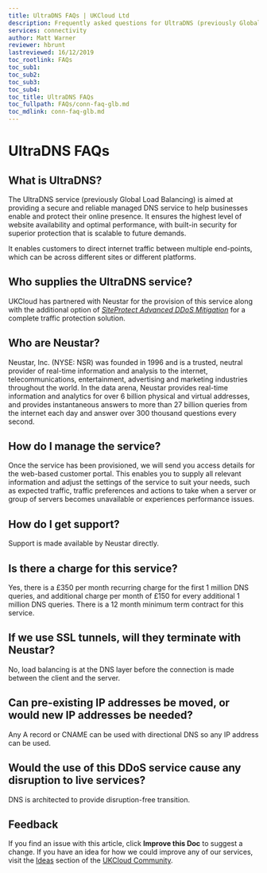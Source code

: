 ```yaml
---
title: UltraDNS FAQs | UKCloud Ltd
description: Frequently asked questions for UltraDNS (previously Global Load Balancing)
services: connectivity
author: Matt Warner
reviewer: hbrunt
lastreviewed: 16/12/2019
toc_rootlink: FAQs
toc_sub1: 
toc_sub2:
toc_sub3:
toc_sub4:
toc_title: UltraDNS FAQs
toc_fullpath: FAQs/conn-faq-glb.md
toc_mdlink: conn-faq-glb.md
---
```


# UltraDNS FAQs

## What is UltraDNS?

The UltraDNS service (previously Global Load Balancing) is aimed at providing a secure and reliable managed DNS service to help businesses enable and protect their online presence. It ensures the highest level of website availability and optimal performance, with built-in security for superior protection that is scalable to future demands.

It enables customers to direct internet traffic between multiple end-points, which can be across different sites or different platforms.

## Who supplies the UltraDNS service?

UKCloud has partnered with Neustar for the provision of this service along with the additional option of [*SiteProtect Advanced DDoS Mitigation*](conn-sco-app-ddos.md) for a complete traffic protection solution.

## Who are Neustar?

Neustar, Inc. (NYSE: NSR) was founded in 1996 and is a trusted, neutral provider of real-time information and analysis to the internet, telecommunications, entertainment, advertising and marketing industries throughout the world. In the data arena, Neustar provides real-time information and analytics for over 6 billion physical and virtual addresses, and provides instantaneous answers to more than 27 billion queries from the internet each day and answer over 300 thousand questions every second.

## How do I manage the service?

Once the service has been provisioned, we will send you access details for the web-based customer portal. This enables you to supply all relevant information and adjust the settings of the service to suit your needs, such as expected traffic, traffic preferences and actions to take when a server or group of servers becomes unavailable or experiences performance issues.

## How do I get support?

Support is made available by Neustar directly.

## Is there a charge for this service?

Yes, there is a £350 per month recurring charge for the first 1 million DNS queries, and additional charge per month of £150 for every additional 1 million DNS queries. There is a 12 month minimum term contract for this service.

## If we use SSL tunnels, will they terminate with Neustar?

No, load balancing is at the DNS layer before the connection is made between the client and the server.

## Can pre-existing IP addresses be moved, or would new IP addresses be needed?

Any A record or CNAME can be used with directional DNS so any IP address can be used.

## Would the use of this DDoS service cause any disruption to live services?

DNS is architected to provide disruption-free transition.

## Feedback

If you find an issue with this article, click **Improve this Doc** to suggest a change. If you have an idea for how we could improve any of our services, visit the [Ideas](https://community.ukcloud.com/ideas) section of the [UKCloud Community](https://community.ukcloud.com).
